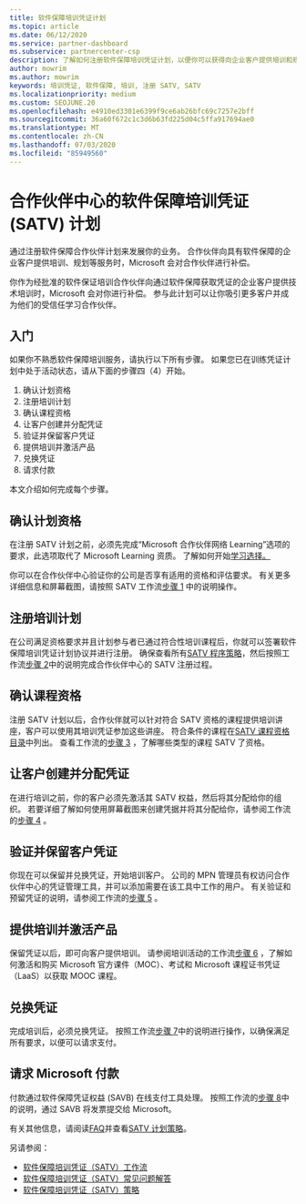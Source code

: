 ```yaml
---
title: 软件保障培训凭证计划
ms.topic: article
ms.date: 06/12/2020
ms.service: partner-dashboard
ms.subservice: partnercenter-csp
description: 了解如何注册软件保障培训凭证计划，以便你可以获得向企业客户提供培训和规划的补偿。
author: mowrim
ms.author: mowrim
keywords: 培训凭证, 软件保障, 培训, 注册 SATV, SATV
ms.localizationpriority: medium
ms.custom: SEOJUNE.20
ms.openlocfilehash: e4910ed3301e6399f9ce6ab26bfc69c7257e2bff
ms.sourcegitcommit: 36a60f672c1c3d6b63fd225d04c5ffa917694ae0
ms.translationtype: MT
ms.contentlocale: zh-CN
ms.lasthandoff: 07/03/2020
ms.locfileid: "85949560"
---
```

# <a name="software-assurance-training-voucher-satv-program-in-partner-center"></a>合作伙伴中心的软件保障培训凭证 (SATV) 计划

通过注册软件保障合作伙伴计划来发展你的业务。 合作伙伴向具有软件保障的企业客户提供培训、规划等服务时，Microsoft 会对合作伙伴进行补偿。

你作为经批准的软件保证培训合作伙伴向通过软件保障获取凭证的企业客户提供技术培训时，Microsoft 会对你进行补偿。 参与此计划可以让你吸引更多客户并成为他们的受信任学习合作伙伴。

## <a name="get-started"></a>入门

如果你不熟悉软件保障培训服务，请执行以下所有步骤。 如果您已在训练凭证计划中处于活动状态，请从下面的步骤四（4）开始。 

1. 确认计划资格
2. 注册培训计划
3. 确认课程资格
4. 让客户创建并分配凭证
5. 验证并保留客户凭证
6. 提供培训并激活产品
7. 兑换凭证
8. 请求付款

本文介绍如何完成每个步骤。

## <a name="confirm-program-eligibility"></a>确认计划资格

在注册 SATV 计划之前，必须先完成“Microsoft 合作伙伴网络 Learning”选项的要求，此选项取代了 Microsoft Learning 资质。 了解如何开始[学习选择。](https://partner.microsoft.com/membership/learning-partners)

你可以在合作伙伴中心验证你的公司是否享有适用的资格和评估要求。 有关更多详细信息和屏幕截图，请按照 SATV 工作流[步骤 1](https://query.prod.cms.rt.microsoft.com/cms/api/am/binary/RE4s3bB) 中的说明操作。

## <a name="enroll-in-the-training-program"></a>注册培训计划

在公司满足资格要求并且计划参与者已通过符合性培训课程后，你就可以签署软件保障培训凭证计划协议并进行注册。 确保查看所有[SATV 程序策略](https://query.prod.cms.rt.microsoft.com/cms/api/am/binary/RE3koEP)，然后按照工作流[步骤 2](https://query.prod.cms.rt.microsoft.com/cms/api/am/binary/RE4s3bB)中的说明完成合作伙伴中心的 SATV 注册过程。


## <a name="confirm-course-eligibility"></a>确认课程资格
注册 SATV 计划以后，合作伙伴就可以针对符合 SATV 资格的课程提供培训讲座，客户可以使用其培训凭证参加这些讲座。 符合条件的课程在[SATV 课程资格目录](https://savl-catalog.microsoft.com/)中列出。 查看工作流的[步骤 3](https://query.prod.cms.rt.microsoft.com/cms/api/am/binary/RE4s3bB) ，了解哪些类型的课程 SATV 了资格。

## <a name="have-customer-create-and-assign-voucher"></a>让客户创建并分配凭证

在进行培训之前，你的客户必须先激活其 SATV 权益，然后将其分配给你的组织。 若要详细了解如何使用屏幕截图来创建凭据并将其分配给你，请参阅工作流的[步骤 4](https://query.prod.cms.rt.microsoft.com/cms/api/am/binary/RE4s3bB) 。

## <a name="validate-and-reserve-customer-vouchers"></a>验证并保留客户凭证

你现在可以保留并兑换凭证，开始培训客户。 公司的 MPN 管理员有权访问合作伙伴中心的凭证管理工具，并可以添加需要在该工具中工作的用户。 有关验证和预留凭证的说明，请参阅工作流的[步骤 5](https://query.prod.cms.rt.microsoft.com/cms/api/am/binary/RE4s3bB) 。

## <a name="deliver-training-and-activate-product"></a>提供培训并激活产品

保留凭证以后，即可向客户提供培训。 请参阅培训活动的工作流[步骤 6](https://query.prod.cms.rt.microsoft.com/cms/api/am/binary/RE4s3bB) ，了解如何激活和购买 Microsoft 官方课件（MOC）、考试和 Microsoft 课程证书凭证（LaaS）以获取 MOOC 课程。

## <a name="redeem-voucher"></a>兑换凭证

完成培训后，必须兑换凭证。 按照工作流[步骤 7](https://query.prod.cms.rt.microsoft.com/cms/api/am/binary/RE4s3bB)中的说明进行操作，以确保满足所有要求，以便可以请求支付。 


## <a name="request-payment-from-microsoft"></a>请求 Microsoft 付款

付款通过软件保障凭证权益 (SAVB) 在线支付工具处理。 按照工作流的[步骤 8](https://query.prod.cms.rt.microsoft.com/cms/api/am/binary/RE4s3bB)中的说明，通过 SAVB 将发票提交给 Microsoft。 

有关其他信息，请阅读[FAQ](https://query.prod.cms.rt.microsoft.com/cms/api/am/binary/RE3kz5o)并查看[SATV 计划策略](https://query.prod.cms.rt.microsoft.com/cms/api/am/binary/RE3koEP)。

另请参阅：

- [软件保障培训凭证（SATV）工作流](https://query.prod.cms.rt.microsoft.com/cms/api/am/binary/RE4s3bB)
- [软件保障培训凭证（SATV）常见问题解答](https://query.prod.cms.rt.microsoft.com/cms/api/am/binary/RE3kz5o)
- [软件保障培训凭证（SATV）策略](https://query.prod.cms.rt.microsoft.com/cms/api/am/binary/RE3koEP)
